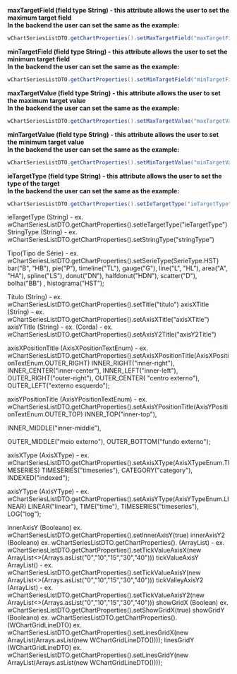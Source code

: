 **maxTargetField (field type String) - this attribute allows the user to set the maximum target field**<br>
**In the backend the user can set the same as the example:**
```java I'm tab A
wChartSeriesListDTO.getChartProperties().setMaxTargetField("maxTargetField");
```
**minTargetField (field type String) - this attribute allows the user to set the minimum target field**<br>
**In the backend the user can set the same as the example:**
```java I'm tab B
wChartSeriesListDTO.getChartProperties().setMinTargetField("minTargetField");
```
**maxTargetValue (field type String) - this attribute allows the user to set the maximum target value**<br>
**In the backend the user can set the same as the example:**
```java I'm tab B
wChartSeriesListDTO.getChartProperties().setMaxTargetValue("maxTargetValue");
```
**minTargetValue (field type String) - this attribute allows the user to set the minimum target value**<br>
**In the backend the user can set the same as the example:**
```java I'm tab B
wChartSeriesListDTO.getChartProperties().setMinTargetValue("minTargetValue");
```
**ieTargetType (field type String) - this attribute allows the user to set the type of the target**<br>
**In the backend the user can set the same as the example:**
```java I'm tab B
wChartSeriesListDTO.getChartProperties().setIeTargetType("ieTargetType");
```


ieTargetType (String) - ex. wChartSeriesListDTO.getChartProperties().setIeTargetType("ieTargetType")
StringType (String) - ex. wChartSeriesListDTO.getChartProperties().setStringType("stringType")

Tipo(Tipo de Série) - ex. wChartSeriesListDTO.getChartProperties().setSerieType(SerieType.HST)
bar("B", "HB"),
pie("P"),
timeline("TL"),
gauge("G"),
line("L", "HL"),
area("A", "HA"),
spline("LS"),
donut("DN"),
halfdonut("HDN"),
scatter("D"),
bolha("BB") ,
histograma("HST");

Título (String) - ex. wChartSeriesListDTO.getChartProperties().setTitle("título")
axisXTitle (String) - ex. wChartSeriesListDTO.getChartProperties().setAxisXTitle("axisXTitle")
axisYTitle (String) - ex.
(Corda) - ex. wChartSeriesListDTO.getChartProperties().setAxisY2Title("axisY2Title")

axisXPositionTitle (AxisXPositionTextEnum) - ex. wChartSeriesListDTO.getChartProperties().setAxisXPositionTitle(AxisXPositionTextEnum.OUTER_RIGHT)
INNER_RIGHT("inner-right"),
INNER_CENTER("inner-center"),
INNER_LEFT("inner-left"),
OUTER_RIGHT("outer-right"),
OUTER_CENTER( "centro externo"),
OUTER_LEFT("externo esquerdo");

axisYPositionTitle (AxisYPositionTextEnum) - ex. wChartSeriesListDTO.getChartProperties().setAxisYPositionTitle(AxisYPositionTextEnum.OUTER_TOP)
INNER_TOP("inner-top"),

INNER_MIDDLE("inner-middle"),


OUTER_MIDDLE("meio externo"),
OUTER_BOTTOM("fundo externo");

axisXType (AxisXType) - ex. wChartSeriesListDTO.getChartProperties().setAxisXType(AxisXTypeEnum.TIMESERIES)
TIMESERIES("timeseries"),
CATEGORY("category"),
INDEXED("indexed");

axisYType (AxisYType) - ex. wChartSeriesListDTO.getChartProperties().setAxisYType(AxisYTypeEnum.LINEAR)
LINEAR("linear"),
TIME("time"),
TIMESERIES("timeseries"),
LOG("log");

innerAxisY (Booleano) ex. wChartSeriesListDTO.getChartProperties().setInnerAxisY(true)
innerAxisY2 (Booleano) ex. wChartSeriesListDTO.getChartProperties().
(ArrayList) - ex. wChartSeriesListDTO.getChartProperties().setTickValueAxisX(new ArrayList<>(Arrays.asList("0","10","15","30","40")))
tickValueAxisY ArrayList() - ex. wChartSeriesListDTO.getChartProperties().setTickValueAxisY(new ArrayList<>(Arrays.asList("0","10","15","30","40")))
tickValleyAxisY2 (ArrayList) - ex. wChartSeriesListDTO.getChartProperties().setTickValueAxisY2(new ArrayList<>(Arrays.asList("0","10","15","30","40")))
showGridX (Boolean) ex. wChartSeriesListDTO.getChartProperties().setShowGridX(true)
showGridY (Booleano) ex. wChartSeriesListDTO.getChartProperties().
(WChartGridLineDTO) ex. wChartSeriesListDTO.getChartProperties().setLinesGridX(new ArrayList(Arrays.asList(new WChartGridLineDTO())));
linesGridY (WChartGridLineDTO) ex. wChartSeriesListDTO.getChartProperties().setLinesGridY(new ArrayList(Arrays.asList(new WChartGridLineDTO())));
